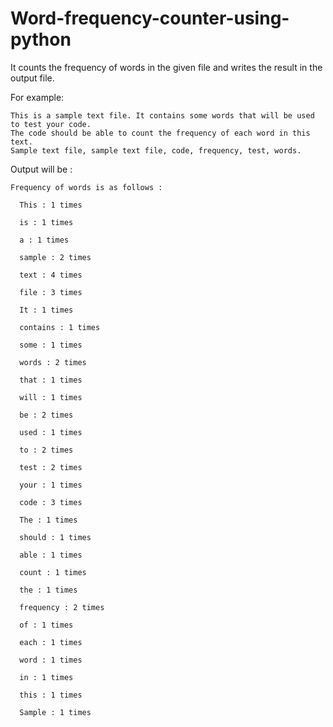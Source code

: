 # Word-frequency-counter-using-python
It counts the frequency of words in the given file and writes the result in the output file.


For example:

    This is a sample text file. It contains some words that will be used to test your code.
    The code should be able to count the frequency of each word in this text.
    Sample text file, sample text file, code, frequency, test, words.

Output will be : 
  
    Frequency of words is as follows : 

      This : 1 times
      
      is : 1 times
      
      a : 1 times
      
      sample : 2 times
      
      text : 4 times
      
      file : 3 times
      
      It : 1 times
      
      contains : 1 times
      
      some : 1 times
      
      words : 2 times
      
      that : 1 times
      
      will : 1 times
      
      be : 2 times
      
      used : 1 times
      
      to : 2 times
      
      test : 2 times
      
      your : 1 times
      
      code : 3 times
      
      The : 1 times
      
      should : 1 times
      
      able : 1 times
      
      count : 1 times
      
      the : 1 times
      
      frequency : 2 times
      
      of : 1 times
      
      each : 1 times
      
      word : 1 times
      
      in : 1 times
      
      this : 1 times
      
      Sample : 1 times


